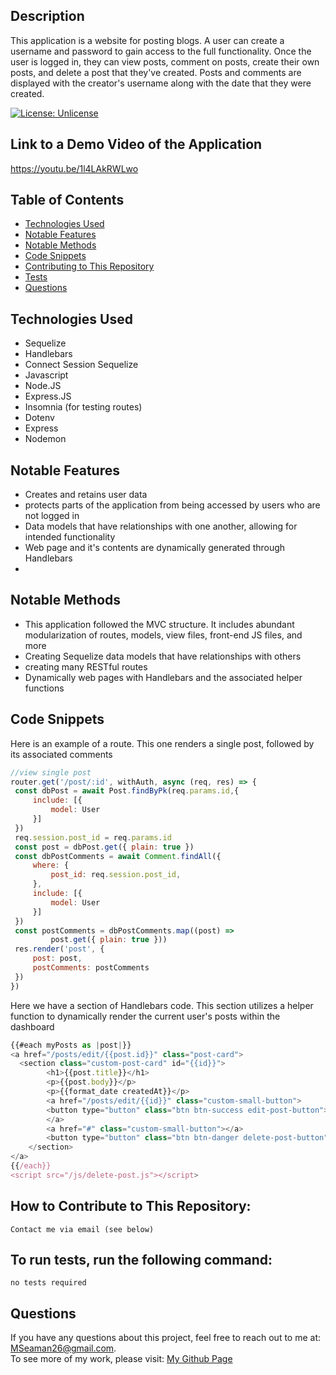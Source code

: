 
  ## Description

This application is a website for posting blogs.  A user can create a username and password to gain access to the full functionality.  Once the user is logged in, they can view posts, comment on posts, create their own posts, and delete a post that they've created. Posts and comments are displayed with the creator's username along with the date that they were created.

  [![License: Unlicense](https://img.shields.io/badge/license-Unlicense-blue.svg)](http://unlicense.org/)


  ## Link to a Demo Video of the Application
  https://youtu.be/1l4LAkRWLwo

  ## Table of Contents

 
  * [Technologies Used](#technologies-used)
  * [Notable Features](#notable-features)
  * [Notable Methods](#notable-methods)
  * [Code Snippets](#code-snippets)
  * [Contributing to This Repository](#how-to-contribute-to-this-repository)<br />
  * [Tests](#to-run-tests-run-the-following-command)<br />
  * [Questions](#questions)<br />

  ## Technologies Used
  - Sequelize
  - Handlebars
  - Connect Session Sequelize
  - Javascript
  - Node.JS
  - Express.JS
  - Insomnia (for testing routes)
  - Dotenv
  - Express 
  - Nodemon
  ## Notable Features
  - Creates and retains user data
  - protects parts of the application from being accessed by users who are not logged in
  - Data models that have relationships with one another, allowing for intended functionality
  - Web page and it's contents are dynamically generated through Handlebars
  - 

  ## Notable Methods
  - This application followed the MVC structure.  It includes abundant modularization of routes, models, view files, front-end JS files, and more
  - Creating Sequelize data models that have relationships with others
  - creating many RESTful routes
  - Dynamically web pages with Handlebars and the associated helper functions

 ## Code Snippets
   Here is an example of a route.  This one renders a single post, followed by its associated comments
   ```javascript
//view single post 
router.get('/post/:id', withAuth, async (req, res) => {
    const dbPost = await Post.findByPk(req.params.id,{
        include: [{
            model: User
        }]
    })
    req.session.post_id = req.params.id
    const post = dbPost.get({ plain: true })
    const dbPostComments = await Comment.findAll({
        where: {
            post_id: req.session.post_id,
        },
        include: [{
            model: User
        }]
    })
    const postComments = dbPostComments.map((post) => 
            post.get({ plain: true }))
    res.render('post', {
        post: post,
        postComments: postComments
    })
})
   ```
Here we have a section of Handlebars code.  This section utilizes a helper function to dynamically render the current user's posts within the dashboard
```javascript
{{#each myPosts as |post|}}
<a href="/posts/edit/{{post.id}}" class="post-card">
  <section class="custom-post-card" id="{{id}}">
        <h1>{{post.title}}</h1>
        <p>{{post.body}}</p>
        <p>{{format_date createdAt}}</p>
        <a href="/posts/edit/{{id}}" class="custom-small-button">
        <button type="button" class="btn btn-success edit-post-button">Edit Post</button>
        </a>
        <a href="#" class="custom-small-button"></a>
        <button type="button" class="btn btn-danger delete-post-button" id={{post.id}}>Delete Post</button>
    </section>
</a>
{{/each}}
<script src="/js/delete-post.js"></script>
```

    
  ## How to Contribute to This Repository:

    Contact me via email (see below)
    
  ## To run tests, run the following command:

    no tests required

    
  ## Questions
  If you have any questions about this project, feel free to reach out to me at:
  <a href="MSeaman26@gmail.com">MSeaman26@gmail.com</a>.  
  To see more of my work, please visit:
  <a href="https://github.com/MSeaman26">My Github Page</a>






